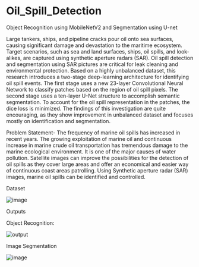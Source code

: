 # Oil_Spill_Detection
Object Recognition using MobileNetV2 and Segmentation using U-net 

Large tankers, ships, and pipeline cracks pour oil onto sea surfaces, causing significant damage and devastation to the maritime ecosystem. Target scenarios, such as sea and land surfaces, ships, oil spills, and look-alikes, are captured using synthetic aperture radars (SAR). Oil spill detection and segmentation using SAR pictures are critical for leak cleaning and environmental protection. Based on a highly unbalanced dataset, this research introduces a two-stage deep-learning architecture for identifying oil spill events. The first stage uses a new 23-layer Convolutional Neural Network to classify patches based on the region of oil spill pixels. The second stage uses a ten-layer U-Net structure to accomplish semantic segmentation. To account for the oil spill representation in the patches, the dice loss is minimized. The findings of this investigation are quite encouraging, as they show improvement in unbalanced dataset and focuses mostly on identification and segmentation.

Problem Statement-
The frequency of marine oil spills has increased in recent years. The growing exploitation of marine oil and continuous increase in marine crude oil transportation has tremendous damage to the marine ecological environment. It is one of the major causes of water pollution. Satellite images can improve the possibilities for the detection of oil spills as they cover large areas and offer an economical and easier way of continuous coast areas patrolling. Using Synthetic aperture radar (SAR) images, marine oil spills can be identified and controlled.

Dataset

![image](https://user-images.githubusercontent.com/37493247/194620511-278190ca-d7b0-40d3-9076-1a4007d62eb8.png)

Outputs

Object Recognition:

![output](https://user-images.githubusercontent.com/37493247/194620677-215edbca-f2b2-458d-bff3-7a032b2a52e1.jpg)

Image Segmentation

![image](https://user-images.githubusercontent.com/37493247/194620913-a17b2a88-c2e1-4f30-8bd5-efe7f55f6b81.png)


